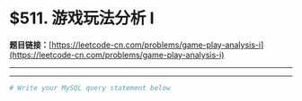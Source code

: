 # $511. 游戏玩法分析 I

**题目链接：**[https://leetcode-cn.com/problems/game-play-analysis-i](https://leetcode-cn.com/problems/game-play-analysis-i)

---

<Cards card="leetcode_511_game-play-analysis-i"></Cards>

---

```sh
# Write your MySQL query statement below
```